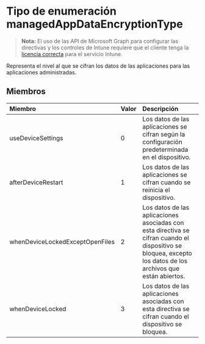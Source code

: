 # <a name="managedappdataencryptiontype-enum-type"></a>Tipo de enumeración managedAppDataEncryptionType

> **Nota:** El uso de las API de Microsoft Graph para configurar las directivas y los controles de Intune requiere que el cliente tenga la [licencia correcta](https://go.microsoft.com/fwlink/?linkid=839381) para el servicio Intune.

Representa el nivel al que se cifran los datos de las aplicaciones para las aplicaciones administradas.
## <a name="members"></a>Miembros
|Miembro|Valor|Descripción|
|:---|:---|:---|
|useDeviceSettings|0|Los datos de las aplicaciones se cifran según la configuración predeterminada en el dispositivo.|
|afterDeviceRestart|1|Los datos de las aplicaciones se cifran cuando se reinicia el dispositivo.|
|whenDeviceLockedExceptOpenFiles|2|Los datos de las aplicaciones asociadas con esta directiva se cifran cuando el dispositivo se bloquea, excepto los datos de los archivos que están abiertos.|
|whenDeviceLocked|3|Los datos de las aplicaciones asociadas con esta directiva se cifran cuando el dispositivo se bloquea.|



